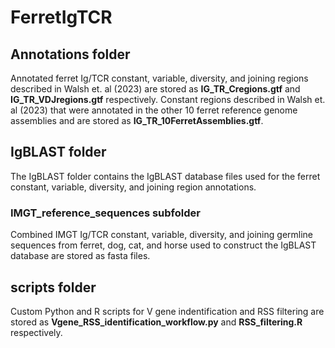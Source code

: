 # FerretIgTCR

## Annotations folder
Annotated ferret Ig/TCR constant, variable, diversity, and joining regions described in Walsh et. al (2023) 
are stored as **IG_TR_Cregions.gtf** and **IG_TR_VDJregions.gtf** respectively.
Constant regions described in Walsh et. al (2023) that were annotated in the other 10 ferret reference genome
assemblies and are stored as **IG_TR_10FerretAssemblies.gtf**.

## IgBLAST folder 
The IgBLAST folder contains the IgBLAST database files used for the ferret constant, variable, diversity,
and joining region annotations.

### IMGT_reference_sequences subfolder
Combined IMGT Ig/TCR constant, variable, diversity, and joining germline sequences from ferret, dog, cat, and horse 
used to construct the IgBLAST database are stored as fasta files.

## scripts folder
Custom Python and R scripts for V gene indentification and RSS filtering are stored as 
**Vgene_RSS_identification_workflow.py** and **RSS_filtering.R** respectively.
